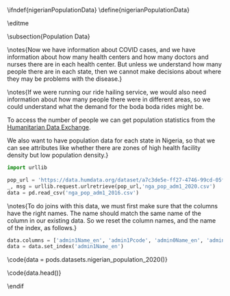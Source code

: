 \ifndef{nigerianPopulationData}
\define{nigerianPopulationData}

\editme

\subsection{Population Data}

\notes{Now we have information about COVID cases, and we have information about how many health centers and how many doctors and nurses there are in each health center. But unless we understand how many people there are in each state, then we cannot make decisions about where they may be problems with the disease.}

\notes{If we were running our ride hailing service, we would also need information about how many people there were in different areas, so we could understand what the demand for the boda boda rides might be.

To access the number of people we can get population statistics from the [Humanitarian Data Exchange](https://data.humdata.org/).

We also want to have population data for each state in Nigeria, so that we can see attributes like whether there are zones of high health facility density but low population density.}

```python
import urllib

pop_url = 'https://data.humdata.org/dataset/a7c3de5e-ff27-4746-99cd-05f2ad9b1066/resource/d9fc551a-b5e4-4bed-9d0d-b047b6961817/download/nga_pop_adm1_2020.csv'
_, msg = urllib.request.urlretrieve(pop_url,'nga_pop_adm1_2020.csv')
data = pd.read_csv('nga_pop_adm1_2016.csv')
```

\notes{To do joins with this data, we must first make sure that the columns have the right names. The name should match the same name of the column in our existing data. So we reset the column names, and the name of the index, as follows.}

```python
data.columns = ['admin1Name_en', 'admin1Pcode', 'admin0Name_en', 'admin0Pcode', 'population']
data = data.set_index('admin1Name_en')
```

\code{data = pods.datasets.nigerian_population_2020()}

\code{data.head()}


\endif
